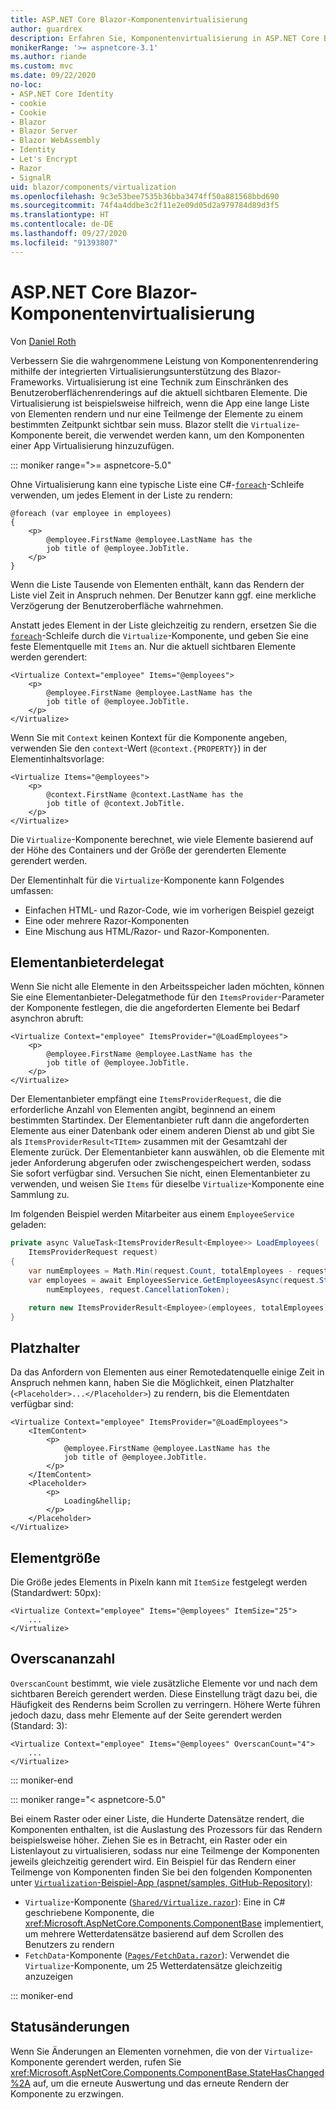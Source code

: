 ```yaml
---
title: ASP.NET Core Blazor-Komponentenvirtualisierung
author: guardrex
description: Erfahren Sie, Komponentenvirtualisierung in ASP.NET Core Blazor-Apps verwendet wird.
monikerRange: '>= aspnetcore-3.1'
ms.author: riande
ms.custom: mvc
ms.date: 09/22/2020
no-loc:
- ASP.NET Core Identity
- cookie
- Cookie
- Blazor
- Blazor Server
- Blazor WebAssembly
- Identity
- Let's Encrypt
- Razor
- SignalR
uid: blazor/components/virtualization
ms.openlocfilehash: 9c3e53bee7535b36bba3474ff50a881568bbd690
ms.sourcegitcommit: 74f4a4ddbe3c2f11e2e09d05d2a979784d89d3f5
ms.translationtype: HT
ms.contentlocale: de-DE
ms.lasthandoff: 09/27/2020
ms.locfileid: "91393807"
---
```

# <a name="aspnet-core-no-locblazor-component-virtualization"></a>ASP.NET Core Blazor-Komponentenvirtualisierung

Von [Daniel Roth](https://github.com/danroth27)

Verbessern Sie die wahrgenommene Leistung von Komponentenrendering mithilfe der integrierten Virtualisierungsunterstützung des Blazor-Frameworks. Virtualisierung ist eine Technik zum Einschränken des Benutzeroberflächenrenderings auf die aktuell sichtbaren Elemente. Die Virtualisierung ist beispielsweise hilfreich, wenn die App eine lange Liste von Elementen rendern und nur eine Teilmenge der Elemente zu einem bestimmten Zeitpunkt sichtbar sein muss. Blazor stellt die `Virtualize`-Komponente bereit, die verwendet werden kann, um den Komponenten einer App Virtualisierung hinzuzufügen.

::: moniker range=">= aspnetcore-5.0"

Ohne Virtualisierung kann eine typische Liste eine C#-[`foreach`](/dotnet/csharp/language-reference/keywords/foreach-in)-Schleife verwenden, um jedes Element in der Liste zu rendern:

```razor
@foreach (var employee in employees)
{
    <p>
        @employee.FirstName @employee.LastName has the 
        job title of @employee.JobTitle.
    </p>
}
```

Wenn die Liste Tausende von Elementen enthält, kann das Rendern der Liste viel Zeit in Anspruch nehmen. Der Benutzer kann ggf. eine merkliche Verzögerung der Benutzeroberfläche wahrnehmen.

Anstatt jedes Element in der Liste gleichzeitig zu rendern, ersetzen Sie die [`foreach`](/dotnet/csharp/language-reference/keywords/foreach-in)-Schleife durch die `Virtualize`-Komponente, und geben Sie eine feste Elementquelle mit `Items` an. Nur die aktuell sichtbaren Elemente werden gerendert:

```razor
<Virtualize Context="employee" Items="@employees">
    <p>
        @employee.FirstName @employee.LastName has the 
        job title of @employee.JobTitle.
    </p>
</Virtualize>
```

Wenn Sie mit `Context` keinen Kontext für die Komponente angeben, verwenden Sie den `context`-Wert (`@context.{PROPERTY}`) in der Elementinhaltsvorlage:

```razor
<Virtualize Items="@employees">
    <p>
        @context.FirstName @context.LastName has the 
        job title of @context.JobTitle.
    </p>
</Virtualize>
```

Die `Virtualize`-Komponente berechnet, wie viele Elemente basierend auf der Höhe des Containers und der Größe der gerenderten Elemente gerendert werden.

Der Elementinhalt für die `Virtualize`-Komponente kann Folgendes umfassen:

* Einfachen HTML- und Razor-Code, wie im vorherigen Beispiel gezeigt
* Eine oder mehrere Razor-Komponenten
* Eine Mischung aus HTML/Razor- und Razor-Komponenten.

## <a name="item-provider-delegate"></a>Elementanbieterdelegat

Wenn Sie nicht alle Elemente in den Arbeitsspeicher laden möchten, können Sie eine Elementanbieter-Delegatmethode für den `ItemsProvider`-Parameter der Komponente festlegen, die die angeforderten Elemente bei Bedarf asynchron abruft:

```razor
<Virtualize Context="employee" ItemsProvider="@LoadEmployees">
    <p>
        @employee.FirstName @employee.LastName has the 
        job title of @employee.JobTitle.
    </p>
</Virtualize>
```

Der Elementanbieter empfängt eine `ItemsProviderRequest`, die die erforderliche Anzahl von Elementen angibt, beginnend an einem bestimmten Startindex. Der Elementanbieter ruft dann die angeforderten Elemente aus einer Datenbank oder einem anderen Dienst ab und gibt Sie als `ItemsProviderResult<TItem>` zusammen mit der Gesamtzahl der Elemente zurück. Der Elementanbieter kann auswählen, ob die Elemente mit jeder Anforderung abgerufen oder zwischengespeichert werden, sodass Sie sofort verfügbar sind. Versuchen Sie nicht, einen Elementanbieter zu verwenden, und weisen Sie `Items` für dieselbe `Virtualize`-Komponente eine Sammlung zu.

Im folgenden Beispiel werden Mitarbeiter aus einem `EmployeeService` geladen:

```csharp
private async ValueTask<ItemsProviderResult<Employee>> LoadEmployees(
    ItemsProviderRequest request)
{
    var numEmployees = Math.Min(request.Count, totalEmployees - request.StartIndex);
    var employees = await EmployeesService.GetEmployeesAsync(request.StartIndex, 
        numEmployees, request.CancellationToken);

    return new ItemsProviderResult<Employee>(employees, totalEmployees);
}
```

## <a name="placeholder"></a>Platzhalter

Da das Anfordern von Elementen aus einer Remotedatenquelle einige Zeit in Anspruch nehmen kann, haben Sie die Möglichkeit, einen Platzhalter (`<Placeholder>...</Placeholder>`) zu rendern, bis die Elementdaten verfügbar sind:

```razor
<Virtualize Context="employee" ItemsProvider="@LoadEmployees">
    <ItemContent>
        <p>
            @employee.FirstName @employee.LastName has the 
            job title of @employee.JobTitle.
        </p>
    </ItemContent>
    <Placeholder>
        <p>
            Loading&hellip;
        </p>
    </Placeholder>
</Virtualize>
```

## <a name="item-size"></a>Elementgröße

Die Größe jedes Elements in Pixeln kann mit `ItemSize` festgelegt werden (Standardwert: 50px):

```razor
<Virtualize Context="employee" Items="@employees" ItemSize="25">
    ...
</Virtualize>
```

## <a name="overscan-count"></a>Overscananzahl

`OverscanCount` bestimmt, wie viele zusätzliche Elemente vor und nach dem sichtbaren Bereich gerendert werden. Diese Einstellung trägt dazu bei, die Häufigkeit des Renderns beim Scrollen zu verringern. Höhere Werte führen jedoch dazu, dass mehr Elemente auf der Seite gerendert werden (Standard: 3):

```razor
<Virtualize Context="employee" Items="@employees" OverscanCount="4">
    ...
</Virtualize>
```

::: moniker-end

::: moniker range="< aspnetcore-5.0"

Bei einem Raster oder einer Liste, die Hunderte Datensätze rendert, die Komponenten enthalten, ist die Auslastung des Prozessors für das Rendern beispielsweise höher. Ziehen Sie es in Betracht, ein Raster oder ein Listenlayout zu virtualisieren, sodass nur eine Teilmenge der Komponenten jeweils gleichzeitig gerendert wird. Ein Beispiel für das Rendern einer Teilmenge von Komponenten finden Sie bei den folgenden Komponenten unter [`Virtualization`-Beispiel-App (aspnet/samples, GitHub-Repository)](https://github.com/aspnet/samples/tree/master/samples/aspnetcore/blazor/Virtualization):

* `Virtualize`-Komponente ([`Shared/Virtualize.razor`](https://github.com/aspnet/samples/blob/master/samples/aspnetcore/blazor/Virtualization/Shared/Virtualize.cs)): Eine in C# geschriebene Komponente, die <xref:Microsoft.AspNetCore.Components.ComponentBase> implementiert, um mehrere Wetterdatensätze basierend auf dem Scrollen des Benutzers zu rendern
* `FetchData`-Komponente ([`Pages/FetchData.razor`](https://github.com/aspnet/samples/blob/master/samples/aspnetcore/blazor/Virtualization/Pages/FetchData.razor)): Verwendet die `Virtualize`-Komponente, um 25 Wetterdatensätze gleichzeitig anzuzeigen

::: moniker-end

## <a name="state-changes"></a>Statusänderungen

Wenn Sie Änderungen an Elementen vornehmen, die von der `Virtualize`-Komponente gerendert werden, rufen Sie <xref:Microsoft.AspNetCore.Components.ComponentBase.StateHasChanged%2A> auf, um die erneute Auswertung und das erneute Rendern der Komponente zu erzwingen.

